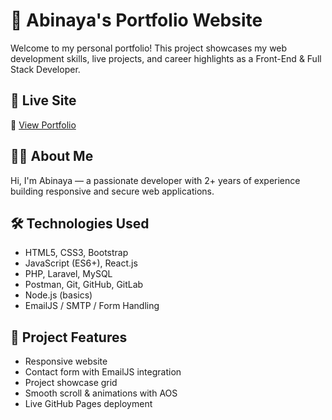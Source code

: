 # 🌟 Abinaya's Portfolio Website

Welcome to my personal portfolio! This project showcases my web development skills, live projects, and career highlights as a Front-End & Full Stack Developer.

## 🚀 Live Site

🔗 [View Portfolio](https://your-username.github.io/your-repo-name/)

## 👩‍💻 About Me

Hi, I'm Abinaya — a passionate developer with 2+ years of experience building responsive and secure web applications.

## 🛠️ Technologies Used

- HTML5, CSS3, Bootstrap
- JavaScript (ES6+), React.js
- PHP, Laravel, MySQL
- Postman, Git, GitHub, GitLab
- Node.js (basics)
- EmailJS / SMTP / Form Handling

## 📁 Project Features

- Responsive  website
- Contact form with EmailJS integration
- Project showcase grid
- Smooth scroll & animations with AOS
- Live GitHub Pages deployment
